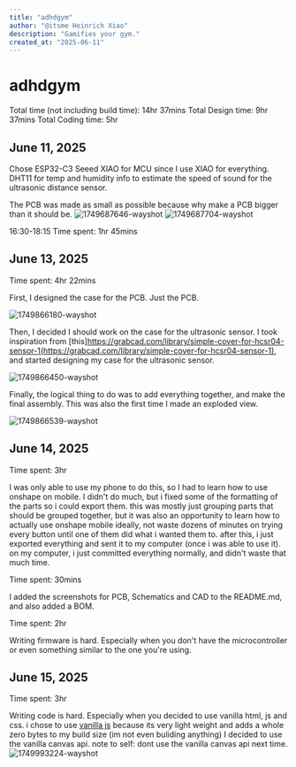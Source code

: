 ```yaml
---
title: "adhdgym"
author: "@itsme Heinrich Xiao"
description: "Gamifies your gym."
created_at: "2025-06-11"
---
```


# adhdgym

Total time (not including build time): 14hr 37mins
Total Design time: 9hr 37mins
Total Coding time: 5hr

## June 11, 2025
Chose ESP32-C3 Seeed XIAO for MCU since I use XIAO for everything. DHT11 for temp and humidity info to estimate the speed of sound for the ultrasonic distance sensor.

The PCB was made as small as possible because why make a PCB bigger than it should be. 
![1749687646-wayshot](https://github.com/user-attachments/assets/26ef98c3-e903-4cc1-9a6c-fc85e012ccc1)
![1749687704-wayshot](https://github.com/user-attachments/assets/9f4e885c-7c24-450c-8668-cdd658201e33)

16:30-18:15 Time spent: 1hr 45mins


## June 13, 2025
Time spent: 4hr 22mins

First, I designed the case for the PCB. Just the PCB.

![1749866180-wayshot](https://github.com/user-attachments/assets/7dde1459-129e-4f79-90d6-b6c6b528875f)

Then, I decided I should work on the case for the ultrasonic sensor. I took inspiration from [this]https://grabcad.com/library/simple-cover-for-hcsr04-sensor-1(https://grabcad.com/library/simple-cover-for-hcsr04-sensor-1), and started designing my case for the ultrasonic sensor.

![1749866450-wayshot](https://github.com/user-attachments/assets/69e325e2-a7dc-466f-92b8-0965452b1cb5)

Finally, the logical thing to do was to add everything together, and make the final assembly. This was also the first time I made an exploded view.

![1749866539-wayshot](https://github.com/user-attachments/assets/1b22119a-2a0d-48eb-b218-9df7db15cf8b)

## June 14, 2025
Time spent: 3hr

I was only able to use my phone to do this, so I had to learn how to use onshape on mobile. I didn\'t do much, but i fixed some of the formatting of the parts so i could export them. this was mostly just grouping parts that should be grouped together, but it was also an opportunity to learn how to actually use onshape mobile ideally, not waste dozens of minutes on trying every button until one of them did what i wanted them to. after this, i just exported everything and sent it to my computer (once i was able to use it). on my computer, i just committed everything normally, and didn't waste that much time.
 
Time spent: 30mins

I added the screenshots for PCB, Schematics and CAD to the README.md, and also added a BOM.

Time spent: 2hr

Writing firmware is hard. Especially when you don't have the microcontroller or even something similar to the one you're using. 

## June 15, 2025
Time spent: 3hr

Writing code is hard. Especially when you decided to use vanilla html, js and css. i chose to use [vanilla js](http://vanilla-js.com/) because its very light weight and adds a whole zero bytes to my build size (im not even buliding anything) I decided to use the vanilla canvas api. note to self: dont use the vanilla canvas api next time.
![1749993224-wayshot](https://github.com/user-attachments/assets/20c145d9-2074-4586-83fd-db35d9613086)
